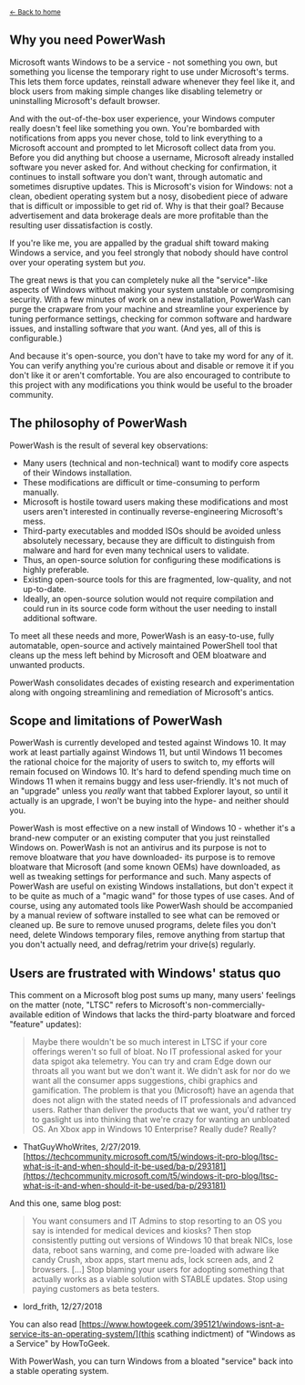 <sup>[← Back to home](https://publicsatanicvoid.github.io/WindowsPowerWash/)</sup>

## Why you need PowerWash

Microsoft wants Windows to be a service - not something you own, but something you license the temporary right to use under Microsoft's terms. This lets them force updates, reinstall adware whenever they feel like it, and block users from making simple changes like disabling telemetry or uninstalling Microsoft's default browser.

And with the out-of-the-box user experience, your Windows computer really doesn't feel like something you own. You're bombarded with notifications from apps you never chose, told to link everything to a Microsoft account and prompted to let Microsoft collect data from you. Before you did anything but choose a username, Microsoft already installed software you never asked for. And without checking for confirmation, it continues to install software you don't want, through automatic and sometimes disruptive updates. This is Microsoft's vision for Windows: not a clean, obedient operating system but a nosy, disobedient piece of adware that is difficult or impossible to get rid of. Why is that their goal? Because advertisement and data brokerage deals are more profitable than the resulting user dissatisfaction is costly.

If you're like me, you are appalled by the gradual shift toward making Windows a service, and you feel strongly that nobody should have control over your operating system but _you_.

The great news is that you can completely nuke all the "service"-like aspects of Windows without making your system unstable or compromising security. With a few minutes of work on a new installation, PowerWash can purge the crapware from your machine and streamline your experience by tuning performance settings, checking for common software and hardware issues, and installing software that _you_ want. (And yes, all of this is configurable.)

And because it's open-source, you don't have to take my word for any of it. You can verify anything you're curious about and disable or remove it if you don't like it or aren't comfortable. You are also encouraged to contribute to this project with any modifications you think would be useful to the broader community.


## The philosophy of PowerWash

PowerWash is the result of several key observations:

* Many users (technical and non-technical) want to modify core aspects of their Windows installation.
* These modifications are difficult or time-consuming to perform manually.
* Microsoft is hostile toward users making these modifications and most users aren't interested in continually reverse-engineering Microsoft's mess.
* Third-party executables and modded ISOs should be avoided unless absolutely necessary, because they are difficult to distinguish from malware and hard for even many technical users to validate.
* Thus, an open-source solution for configuring these modifications is highly preferable.
* Existing open-source tools for this are fragmented, low-quality, and not up-to-date.
* Ideally, an open-source solution would not require compilation and could run in its source code form without the user needing to install additional software.

To meet all these needs and more, PowerWash is an easy-to-use, fully automatable, open-source and actively maintained PowerShell tool that cleans up the mess left behind by Microsoft and OEM bloatware and unwanted products.

PowerWash consolidates decades of existing research and experimentation along with ongoing streamlining and remediation of Microsoft's antics.


## Scope and limitations of PowerWash

PowerWash is currently developed and tested against Windows 10. It may work at least partially against Windows 11, but until Windows 11 becomes the rational choice for the majority of users to switch to, my efforts will remain focused on Windows 10. It's hard to defend spending much time on Windows 11 when it remains buggy and less user-friendly. It's not much of an "upgrade" unless you _really_ want that tabbed Explorer layout, so until it actually is an upgrade, I won't be buying into the hype- and neither should you.

PowerWash is most effective on a new install of Windows 10 - whether it's a brand-new computer or an existing computer that you just reinstalled Windows on. PowerWash is not an antivirus and its purpose is not to remove bloatware that _you_ have downloaded- its purpose is to remove bloatware that Microsoft (and some known OEMs) have downloaded, as well as tweaking settings for performance and such. Many aspects of PowerWash are useful on existing Windows installations, but don't expect it to be quite as much of a "magic wand" for those types of use cases. And of course, using any automated tools like PowerWash should be accompanied by a manual review of software installed to see what can be removed or cleaned up. Be sure to remove unused programs, delete files you don't need, delete Windows temporary files, remove anything from startup that you don't actually need, and defrag/retrim your drive(s) regularly.


## Users are frustrated with Windows' status quo

This comment on a Microsoft blog post sums up many, many users' feelings on the matter (note, "LTSC" refers to Microsoft's non-commercially-available edition of Windows that lacks the third-party bloatware and forced "feature" updates):

> Maybe there wouldn't be so much interest in LTSC if your core offerings weren't so full of bloat. No IT professional asked for your data spigot aka telemetry. You can try and cram Edge down our throats all you want but we don't want it. We didn't ask for nor do we want all the consumer apps suggestions, chibi graphics and gamification. The problem is that you (Microsoft) have an agenda that does not align with the stated needs of IT professionals and advanced users. Rather than deliver the products that we want, you'd rather try to gaslight us into thinking that we're crazy for wanting an unbloated OS. An Xbox app in Windows 10 Enterprise? Really dude? Really?
- ThatGuyWhoWrites, 2/27/2019. [https://techcommunity.microsoft.com/t5/windows-it-pro-blog/ltsc-what-is-it-and-when-should-it-be-used/ba-p/293181](https://techcommunity.microsoft.com/t5/windows-it-pro-blog/ltsc-what-is-it-and-when-should-it-be-used/ba-p/293181)

And this one, same blog post:

> You want consumers and IT Admins to stop resorting to an OS you say is intended for medical devices and kiosks? Then stop consistently putting out versions of Windows 10 that break NICs, lose data, reboot sans warning, and come pre-loaded with adware like candy Crush, xbox apps, start menu ads, lock screen ads, and 2 browsers. [...] Stop blaming your users for adopting something that actually works as a viable solution with STABLE updates. Stop using paying customers as beta testers.
- lord_frith, 12/27/2018

You can also read [https://www.howtogeek.com/395121/windows-isnt-a-service-its-an-operating-system/](this scathing indictment) of "Windows as a Service" by HowToGeek.

With PowerWash, you can turn Windows from a bloated "service" back into a stable operating system.

